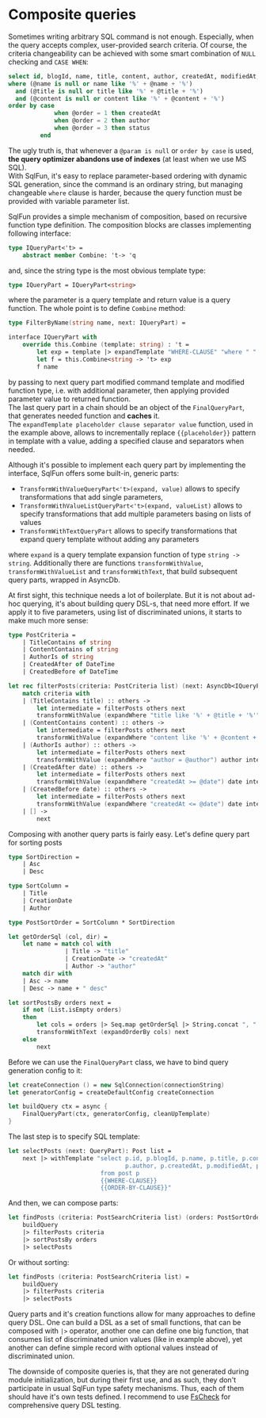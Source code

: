 # Composite queries

Sometimes writing arbitrary SQL command is not enough. Especially, when the query accepts complex, user-provided search criteria.
Of course, the criteria changeability can be achieved with some smart combination of `NULL` checking and `CASE WHEN`:
```sql
select id, blogId, name, title, content, author, createdAt, modifiedAt, modifiedBy
where (@name is null or name like '%' + @name + '%')
  and (@title is null or title like '%' + @title + '%')
  and (@content is null or content like '%' + @content + '%')
order by case 
             when @order = 1 then createdAt
             when @order = 2 then author
             when @order = 3 then status
         end
```
The ugly truth is, that whenever a `@param is null` or `order by case` is used, **the query optimizer abandons use of indexes** (at least when we use MS SQL).  
With SqlFun, it's easy to replace parameter-based ordering with dynamic SQL generation, since the command is an ordinary string, but managing changeable `where` clause is harder, because the query function must be provided with variable parameter list.

SqlFun provides a simple mechanism of composition, based on recursive function type definition. The composition blocks are classes implementing following interface:
```fsharp 
type IQueryPart<'t> = 
    abstract member Combine: 't-> 'q
```
and, since the string type is the most obvious template type:
```fsharp
type IQueryPart = IQueryPart<string>
```
where the parameter is a query template and return value is a query function. The whole point is to define `Combine` method:
```fsharp 
type FilterByName(string name, next: IQueryPart) =

interface IQueryPart with
    override this.Combine (template: string) : 't = 
        let exp = template |> expandTemplate "WHERE-CLAUSE" "where " " and " "name like '%' + @name + '%'"
        let f = this.Combine<string -> 't> exp
        f name
```
by passing to next query part modified command template and modified function type, i.e. with additional parameter, then applying provided parameter value to returned function.  
The last query part in a chain should be an object of the `FinalQueryPart`, that generates needed function and **caches** it.  
The `expandTemplate placeholder clause separator value` function, used in the example above, allows to incrementally replace `{{placeholder}}` pattern in template with a value, adding a specified clause and separators when needed.

Although it's possible to implement each query part by implementing the interface, SqlFun offers some built-in, generic parts:
* `TransformWithValueQueryPart<'t>(expand, value)` allows to specify transformations that add single parameters,
* `TransformWithValueListQueryPart<'t>(expand, valueList)` allows to specify transformations that add multiple parameters basing on lists of values
* `TransformWithTextQueryPart` allows to specify transformations that expand query template without adding any parameters

where `expand` is a query template expansion function of type `string -> string`.
Additionally there are functions `transformWithValue`, `transformWithValueList` and `transformWithText`, that build subsequent query parts, wrapped in AsyncDb.

At first sight, this technique needs a lot of boilerplate. But it is not about ad-hoc querying, it's about building query DSL-s, that need more effort. 
If we apply it to five parameters, using list of discriminated unions, it starts to make much more sense:
```fsharp 
type PostCriteria =
    | TitleContains of string
    | ContentContains of string
    | AuthorIs of string
    | CreatedAfter of DateTime
    | CreatedBefore of DateTime

let rec filterPosts(criteria: PostCriteria list) (next: AsyncDb<IQueryPart>) =
    match criteria with
    | (TitleContains title) :: others ->
        let intermediate = filterPosts others next
        transformWithValue (expandWhere "title like '%' + @title + '%'") title intermediate
    | (ContentContains content) :: others ->
        let intermediate = filterPosts others next
        transformWithValue (expandWhere "content like '%' + @content + '%'") content intermediate
    | (AuthorIs author) :: others ->
        let intermediate = filterPosts others next
        transformWithValue (expandWhere "author = @author") author intermediate
    | (CreatedAfter date) :: others -> 
        let intermediate = filterPosts others next
        transformWithValue (expandWhere "createdAt >= @date") date intermediate
    | (CreatedBefore date) :: others -> 
        let intermediate = filterPosts others next
        transformWithValue (expandWhere "createdAt <= @date") date intermediate
    | [] ->
        next
```
Composing with another query parts is fairly easy. Let's define query part for sorting posts
```fsharp 
type SortDirection = 
    | Asc
    | Desc

type SortColumn = 
    | Title
    | CreationDate
    | Author

type PostSortOrder = SortColumn * SortDirection

let getOrderSql (col, dir) = 
    let name = match col with
                | Title -> "title"
                | CreationDate -> "createdAt"
                | Author -> "author"
    match dir with
    | Asc -> name
    | Desc -> name + " desc"

let sortPostsBy orders next = 
    if not (List.isEmpty orders)
    then
        let cols = orders |> Seq.map getOrderSql |> String.concat ", "
        transformWithText (expandOrderBy cols) next
    else 
        next

```
Before we can use the `FinalQueryPart` class, we have to bind query generation config to it:
```fsharp 
let createConnection () = new SqlConnection(connectionString)
let generatorConfig = createDefaultConfig createConnection

let buildQuery ctx = async {
    FinalQueryPart(ctx, generatorConfig, cleanUpTemplate)
}
```
The last step is to specify SQL template:
```fsharp 
let selectPosts (next: QueryPart): Post list = 
    next |> withTemplate "select p.id, p.blogId, p.name, p.title, p.content, 
                                 p.author, p.createdAt, p.modifiedAt, p.modifiedBy, p.status
                          from post p
                          {{WHERE-CLAUSE}}
                          {{ORDER-BY-CLAUSE}}"
```
And then, we can compose parts:
```fsharp 
let findPosts (criteria: PostSearchCriteria list) (orders: PostSortOrder list) = 
    buildQuery
    |> filterPosts criteria
    |> sortPostsBy orders
    |> selectPosts
```
Or without sorting:
```fsharp 
let findPosts (criteria: PostSearchCriteria list) = 
    buildQuery
    |> filterPosts criteria
    |> selectPosts
```
Query parts and it's creation functions allow for many approaches to define query DSL. One can build a DSL as a set of small functions, that can be composed with `|>` operator, another one can define one big function, that consumes list of discriminated union values (like in example above), yet another can define simple record with optional values instead of discriminated union.

The downside of composite queries is, that they are not generated during module initialization, but during their first use, and as such, they don't participate in usual SqlFun type safety mechanisms. Thus, each of them should have it's own tests defined. I recommend to use [FsCheck](https://fscheck.github.io/FsCheck/) for comprehensive query DSL testing.

